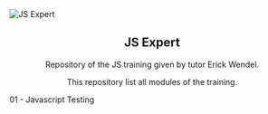 <img src="https://downloadcursos.top/wp-content/uploads/2022/03/javascript-expert.jpg.webp" alt="JS Expert">

<h2 align="center">JS Expert</h2>

<p align="center">Repository of the JS training given by tutor Erick Wendel.</p>

<p align="center"><stromg>This repository list all modules of the training.</stromg></p>

01 - Javascript Testing
